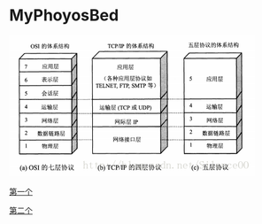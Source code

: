 # MyPhoyosBed
![sc](计算机网络images/20170822222325781.png)

[第一个](计算机网络学习/计算机网络理解.md)

[第二个](Export-13fb7f89-d748-48f6-9ab7-7c6b5bfd4ac0/5.html)
